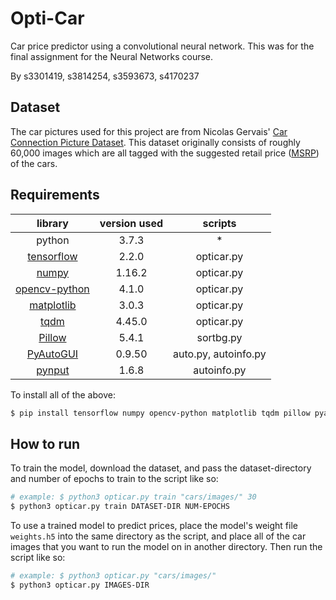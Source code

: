 # Opti-Car

Car price predictor using a convolutional neural network. This was for the final assignment for the Neural Networks course.

By s3301419, s3814254, s3593673, s4170237

## Dataset

The car pictures used for this project are from Nicolas Gervais' [Car Connection Picture Dataset](https://github.com/nicolas-gervais/predicting-car-price-from-scraped-data/tree/master/picture-scraper). This dataset originally consists of roughly 60,000 images which are all tagged with the suggested retail price ([MSRP](https://en.wikipedia.org/wiki/List_price)) of the cars.

## Requirements

| **library**                                              | **version used** | **scripts**          |
|:--------------------------------------------------------:|:----------------:|:--------------------:|
| python                                                   | 3.7.3            | *                    |
| [tensorflow](https://www.tensorflow.org/)                | 2.2.0            | opticar.py           |
| [numpy](https://numpy.org/)                              | 1.16.2           | opticar.py           |
| [opencv-python](https://opencv.org/)                     | 4.1.0            | opticar.py           |
| [matplotlib](https://matplotlib.org/)                    | 3.0.3            | opticar.py           |
| [tqdm](https://github.com/tqdm/tqdm)                     | 4.45.0           | opticar.py           |
| [Pillow](https://pillow.readthedocs.io/en/stable/)       | 5.4.1            | sortbg.py            |
| [PyAutoGUI](https://pyautogui.readthedocs.io/en/latest/) | 0.9.50           | auto.py, autoinfo.py |
| [pynput](https://github.com/moses-palmer/pynput)         | 1.6.8            | autoinfo.py          |

To install all of the above:

```bash
$ pip install tensorflow numpy opencv-python matplotlib tqdm pillow pyautogui pynput
```

## How to run

To train the model, download the dataset, and pass the dataset-directory and number of epochs to train to the script like so:

```bash
# example: $ python3 opticar.py train "cars/images/" 30
$ python3 opticar.py train DATASET-DIR NUM-EPOCHS
```

To use a trained model to predict prices, place the model's weight file `weights.h5` into the same directory as the script, and place all of the car images that you want to run the model on in another directory. Then run the script like so:

```bash
# example: $ python3 opticar.py "cars/images/"
$ python3 opticar.py IMAGES-DIR
```
